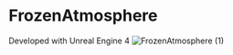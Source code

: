 # FrozenAtmosphere

Developed with Unreal Engine 4
![FrozenAtmosphere (1)](https://user-images.githubusercontent.com/7780004/135043730-91d14de9-ec87-47a8-98fa-d2f5a6d15f04.jpg)

